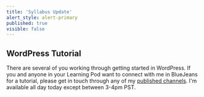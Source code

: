 ```yaml
---
title: 'Syllabus Update'
alert_style: alert-primary
published: true
visible: false
---
```


## WordPress Tutorial

There are several of you working through getting started in WordPress. If you and anyone in your Learning Pod want to connect with me in BlueJeans for a tutorial, please get in touch through any of my [published channels](https://edtechuvic.ca/edci339/links). I'm available all day today except between 3-4pm PST.
